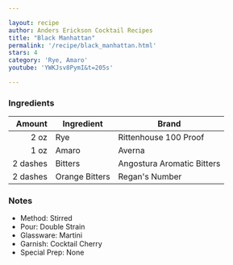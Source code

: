 ```yaml
---

layout: recipe
author: Anders Erickson Cocktail Recipes
title: "Black Manhattan"
permalink: '/recipe/black_manhattan.html'
stars: 4
category: 'Rye, Amaro'
youtube: 'YWKJsv8PymI&t=205s'

---
```


### Ingredients

| Amount  | Ingredient               | Brand          |
| -------: | -------------- | -------------------------- |
|     2 oz | Rye            | Rittenhouse 100 Proof      |
|     1 oz | Amaro          | Averna                     |
| 2 dashes | Bitters        | Angostura Aromatic Bitters |
| 2 dashes | Orange Bitters | Regan's Number             |

### Notes

- Method: Stirred
- Pour: Double Strain
- Glassware: Martini
- Garnish: Cocktail Cherry
- Special Prep: None

